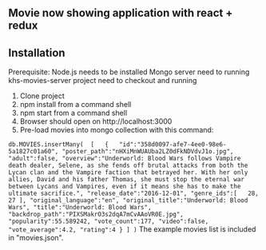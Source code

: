 ##  Movie  now showing application with react + redux 

  ## Installation

Prerequisite: 
    Node.js needs to be installed
    Mongo server need to running 
    khs-movies-server project need to checkout and running

1. Clone project
2. npm install from a command shell
3. npm start from a command shell 
4. Browser should open on http://localhost:3000
5. Pre-load movies into mongo collection with this command: 

`
db.MOVIES.insertMany( 
[  
    {  
       "id":"358d0097-afe7-4ee0-98e6-5a1827c01a60",
       "poster_path":"nHXiMnWUAUba2LZ0dFkNDVdvJ1o.jpg",
       "adult":false,
       "overview":"Underworld: Blood Wars follows Vampire death dealer, Selene, as she fends off brutal attacks from both the Lycan clan and the Vampire faction that betrayed her. With her only allies, David and his father Thomas, she must stop the eternal war between Lycans and Vampires, even if it means she has to make the ultimate sacrifice.",
       "release_date":"2016-12-01",
       "genre_ids":[  
          28,
          27
       ],
       "original_language":"en",
       "original_title":"Underworld: Blood Wars",
       "title":"Underworld: Blood Wars",
       "backdrop_path":"PIXSMakrO3s2dqA7mCvAAoVR0E.jpg",
       "popularity":55.589242,
       "vote_count":177,
       "video":false,
       "vote_average":4.2,
       "rating":4
    }
]
)
`
The example movies list is included in "movies.json". 